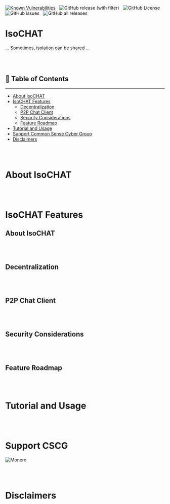 [![Known Vulnerabilities](https://snyk.io/test/github/dwyl/hapi-auth-jwt2/badge.svg?targetFile=package.json)](https://snyk.io/test/github/dwyl/hapi-auth-jwt2?targetFile=package.json) &nbsp;
![GitHub release (with filter)](https://img.shields.io/github/v/release/CommonSense-CyberGroup/IsoCHAT) &nbsp;
![GitHub License](https://img.shields.io/github/license/CommonSense-CyberGroup/IsoCHAT) &nbsp;
![GitHub issues](https://img.shields.io/github/issues/CommonSense-CyberGroup/IsoCHAT) &nbsp;
![GitHub all releases](https://img.shields.io/github/downloads/CommonSense-CyberGroup/IsoCHAT/total) &nbsp;



# IsoCHAT
... Sometimes, isolation can be shared ...

<br><br>
## 📔 Table of Contents

-----------------

- [About IsoCHAT](#️about-isochat)
- [IsoCHAT Features](#isochat-features)
  - [Decentralization](#decentralization)
  - [P2P Chat Client](#p2p-chat-client)
  - [Security Considerations](#security-considerations)
  - [Feature Roadmap](#feature-roadmap)
- [Tutorial and Usage](#tutorial-and-usage)
- [Support Common Sense Cyber Group](#support-cscg)
- [Disclaimers](#disclaimers)
 

<br><br>
# About IsoCHAT

<br><br>
# IsoCHAT Features

## About IsoCHAT

<br><br>
## Decentralization

<br><br>
## P2P Chat Client

<br><br>
## Security Considerations

<br><br>
## Feature Roadmap

<br><br>
# Tutorial and Usage

<br><br>
# Support CSCG

![Monero](https://img.shields.io/badge/monero-FF6600?style=for-the-badge&logo=monero&logoColor=white)



<br><br>
# Disclaimers
